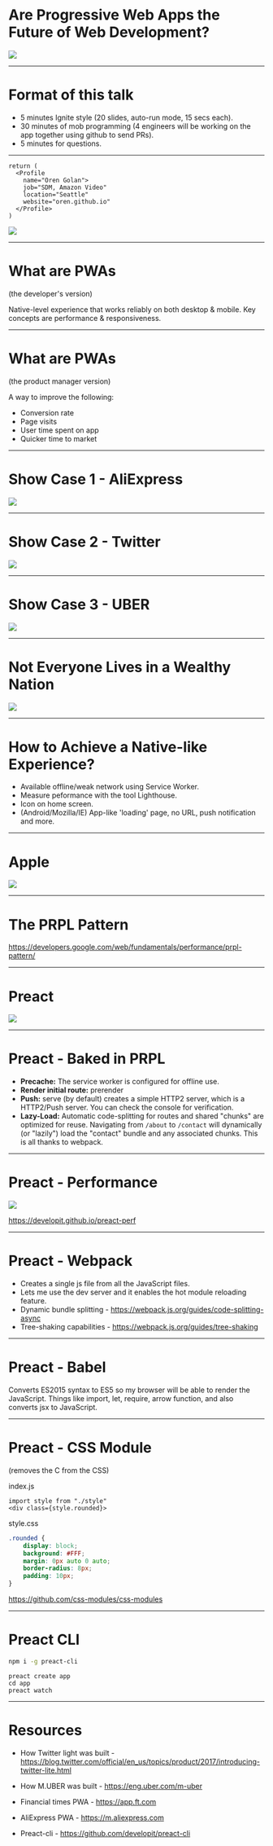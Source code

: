 <!-- page_number: true -->

Are Progressive Web Apps the Future of Web Development?
===
![](pics/future.jpg)

---

# Format of this talk

* 5 minutes Ignite style (20 slides, auto-run mode, 15 secs each).
* 30 minutes of mob programming (4 engineers will be working on the app together using github to send PRs).
* 5 minutes for questions.

---

```
return (
  <Profile
    name="Oren Golan">
    job="SDM, Amazon Video"
    location="Seattle"
    website="oren.github.io"
  </Profile>
)
```
![](pics/amazon-video.jpg)

---

# What are PWAs
(the developer's version)

Native-level experience that works reliably on both desktop & mobile. Key concepts are performance & responsiveness.

---

# What are PWAs
(the product manager version)

A way to improve the following:
- Conversion rate
- Page visits
- User time spent on app
- Quicker time to market

---

# Show Case 1 - AliExpress
![](pics/ali.png)

---

# Show Case 2 - Twitter 
![](pics/twitter-light.png)

---

# Show Case 3 - UBER 
![](pics/uber.png)

---

# Not Everyone Lives in a Wealthy Nation
![](pics/too-many.png)

---

# How to Achieve a Native-like Experience?
- Available offline/weak network using Service Worker.
- Measure peformance with the tool Lighthouse.
- Icon on home screen.
- (Android/Mozilla/IE) App-like 'loading' page, no URL, push notification and more.

---

# Apple
![](pics/apple.jpg)

---

# The PRPL Pattern
https://developers.google.com/web/fundamentals/performance/prpl-pattern/

---

# Preact
![](pics/preact.png)

---

# Preact - Baked in PRPL
* **Precache:** The service worker is configured for offline use.
* **Render initial route:** prerender
* **Push:** serve (by default) creates a simple HTTP2 server, which is a HTTP2/Push server. You can check the console for verification.
* **Lazy-Load:** Automatic code-splitting for routes and shared "chunks" are optimized for reuse. Navigating from `/about` to `/contact` will dynamically (or "lazily") load the "contact" bundle and any associated chunks. This is all thanks to webpack.

---

# Preact - Performance
![](pics/bench.png)

https://developit.github.io/preact-perf


---

# Preact - Webpack
* Creates a single js file from all the JavaScript files.
* Lets me use the dev server and it enables the hot module reloading feature.
* Dynamic bundle splitting - https://webpack.js.org/guides/code-splitting-async
* Tree-shaking capabilities - https://webpack.js.org/guides/tree-shaking

---

# Preact - Babel

Converts ES2015 syntax to ES5 so my browser will be able to render the JavaScript. Things like import, let, require, arrow function, and also converts jsx to JavaScript.

---
# Preact - CSS Module
(removes the C from the CSS)

index.js
```
import style from "./style"
<div class={style.rounded}>
```

style.css
``` css
.rounded {
	display: block;
	background: #FFF;
	margin: 0px auto 0 auto;
	border-radius: 8px;
	padding: 10px;
}
```

https://github.com/css-modules/css-modules

---

# Preact CLI

```bash
npm i -g preact-cli
```

```
preact create app
cd app
preact watch
```

---

# Resources

* How Twitter light was built - https://blog.twitter.com/official/en_us/topics/product/2017/introducing-twitter-lite.html

* How M.UBER was built - https://eng.uber.com/m-uber

* Financial times PWA - https://app.ft.com

* AliExpress PWA - https://m.aliexpress.com

* Preact-cli - https://github.com/developit/preact-cli